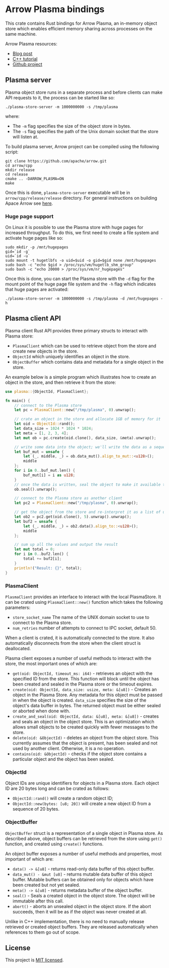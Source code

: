 # Arrow Plasma bindings
This crate contains Rust bindings for Arrow Plasma, an in-memory object store which enables efficient memory sharing across processes on the same machine.

Arrow Plasma resources:
* [Blog post](https://arrow.apache.org/blog/2017/08/08/plasma-in-memory-object-store/)
* [C++ tutorial](https://github.com/apache/arrow/blob/master/cpp/apidoc/tutorials/plasma.md)
* [Github project](https://github.com/apache/arrow/)

## Plasma server
Plasma object store runs in a separate process and before clients can make API requests to it, the process can be started like so:
```
./plasma-store-server -m 1000000000 -s /tmp/plasma
```
where:
* The `-m` flag specifies the size of the object store in bytes.
* The `-s` flag specifies the path of the Unix domain socket that the store will listen at.

To build plasma server, Arrow project can be compiled using the following script:
```
git clone https://github.com/apache/arrow.git
cd arrow/cpp
mkdir release
cd release
cmake .. -DARROW_PLASMA=ON
make
```
Once this is done, `plasma-store-server` executable will be in `arrow/cpp/release/release` directory. For general instructions on building Apace Arrow see [here](https://arrow.apache.org/docs/developers/cpp/building.html).

### Huge page support
On Linux it is possible to use the Plasma store with huge pages for increased throughput. To do this, we first need to create a file system and activate huge pages like so:
```
sudo mkdir -p /mnt/hugepages
gid=`id -g`
uid=`id -u`
sudo mount -t hugetlbfs -o uid=$uid -o gid=$gid none /mnt/hugepages
sudo bash -c "echo $gid > /proc/sys/vm/hugetlb_shm_group"
sudo bash -c "echo 20000 > /proc/sys/vm/nr_hugepages"
```
Once this is done, you can start the Plasma store with the `-d` flag for the mount point of the huge page file system and the `-h` flag which indicates that huge pages are activated:
```
./plasma-store-server -m 1000000000 -s /tmp/plasma -d /mnt/hugepages -h
```

## Plasma client API
Plasma client Rust API provides three primary structs to interact with Plasma store:

* `PlasmaClient` which can be used to retrieve object from the store and create new objects in the store.
* `ObjectId` which uniquely identifies an object in the store.
* `ObjectBuffer` which contains data and metadata for a single object in the store.

An example below is a simple program which illustrates how to create an object in the store, and then retrieve it from the store:
```Rust
use plasma::{ObjectId, PlasmaClient};

fn main() {
    // connect to the Plasma store
    let pc = PlasmaClient::new("/tmp/plasma", 0).unwrap();

    // crate an object in the store and allocate 1GB of memory for it
    let oid = ObjectId::rand();
    let data_size = 1024 * 1024 * 1024;
    let meta = [1, 2, 3, 4];
    let mut ob = pc.create(oid.clone(), data_size, &meta).unwrap();

    // write some data into the object; we'll write the data as a sequence of u128's
    let buf_mut = unsafe {
        let (_, middle, _) = ob.data_mut().align_to_mut::<u128>();
        middle
    };
    for i in 0..buf_mut.len() {
        buf_mut[i] = i as u128;
    }
    // once the data is written, seal the object to make it available to other clients
    ob.seal().unwrap();

    // connect to the Plasma store as another client
    let pc2 = PlasmaClient::new("/tmp/plasma", 0).unwrap();

    // get the object from the store and re-interpret it as a list of u128's
    let ob2 = pc2.get(oid.clone(), 5).unwrap().unwrap();
    let buf2 = unsafe {
        let (_, middle, _) = ob2.data().align_to::<u128>();
        middle
    };

    // sum up all the values and output the result
    let mut total = 0;
    for i in 0..buf2.len() {
        total += buf2[i];
    }
    println!("Result: {}", total);
}
```

### PlasmaClient
`PlasmaClient` provides an interface to interact with the local PlasmaStore. It can be crated using `PlasmaClient::new()` function which takes the following parameters:
* `store_socket_name` The name of the UNIX domain socket to use to connect to the Plasma store.
* `num_retries` number of attempts to connect to IPC socket, default 50.

When a client is crated, it is automatically connected to the store. It also automatically disconnects from the store when the client struct is deallocated.

Plasma client exposes a number of useful methods to interact with the store, the most important ones of which are:

* `get(oid: ObjectId, timeout_ms: i64)` - retrieves an object with the specified ID from the store. This function will block until the object has been created and sealed in the Plasma store or the timeout expires.
* `create(oid: ObjectId, data_size: usize, meta: &[u8])` - Creates an object in the Plasma Store. Any metadata for this object must be passed in when the object is created. `data_size` specifies the size of the object's data buffer in bytes. The returned object must be either sealed or aborted when done with.
* `create_and_seal(oid: ObjectId, data: &[u8], meta: &[u8])` - creates and seals an object in the object store. This is an optimization which allows small objects to be created quickly with fewer messages to the store.
* `delete(oid: &ObjectId)` - deletes an object from the object store. This currently assumes that the object is present, has been sealed and not used by another client. Otherwise, it is a no operation.
* `contains(oid: &ObjectId)` - checks if the object store contains a particular object and the object has been sealed.


### ObjectId
Object IDs are unique identifiers for objects in a Plasma store. Each object ID are 20 bytes long and can be crated as follows:

* `ObjectId::rand()` will create a random object ID;
* `ObjectId::new(bytes: [u8; 20])` will create a new object ID from a sequence of 20 bytes.

### ObjectBuffer
`ObjectBuffer` struct is a representation of a single object in Plasma store. As described above, object buffers can be retrieved from the store using `get()` function, and created using `create()` functions.

An object buffer exposes a number of useful methods and properties, most important of which are:

* `data() -> &[u8]` - returns read-only data buffer of this object buffer.
* `data_mut() - &mut [u8]` - returns mutable data buffer of this object buffer. Mutable buffers can be obtained only for objects which have been created but not yet sealed.
* `meta() -> &[u8]` - returns metadata buffer of the object buffer.
* `seal()` - Seals a created object in the object store. The object will be immutable after this call.
* `abort()` - aborts an unsealed object in the object store. If the abort succeeds, then it will be as if the object was never created at all.

Unlike in C++ implementation, there is no need to manually release retrieved or created object buffers. They are released automatically when references to them go out of scope.

License
-------

This project is [MIT licensed](../LICENSE).